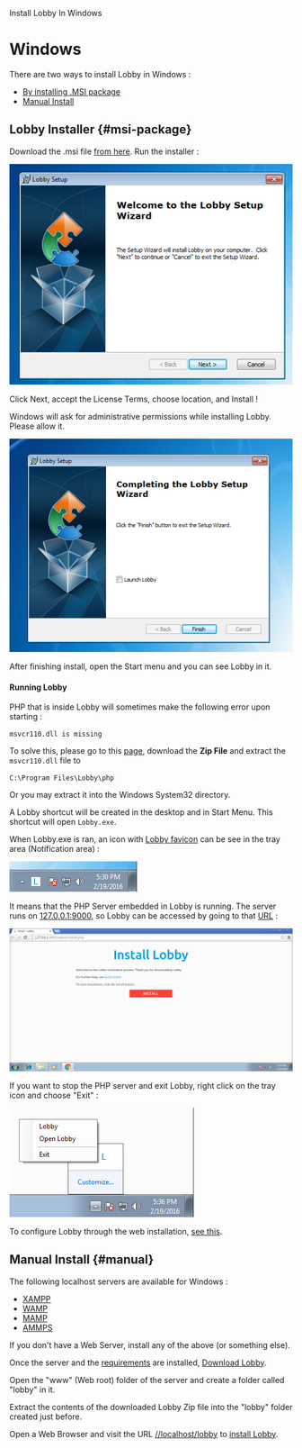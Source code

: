 Install Lobby In Windows

# Windows

There are two ways to install Lobby in Windows :

* [By installing .MSI package](#msi-package)
* [Manual Install](#manual)

## Lobby Installer {#msi-package}

Download the .msi file [from here](/api/lobby/download/msi). Run the installer :

![Lobby Windows Installer Startup](/contents/apps/lobby-server/src/image/screenshots/windows/start.png)

Click Next, accept the License Terms, choose location, and Install !

Windows will ask for administrative permissions while installing Lobby. Please allow it.

![Lobby Windows Installer Finish](/contents/apps/lobby-server/src/image/screenshots/windows/finish.png)

After finishing install, open the Start menu and you can see Lobby in it.

#### Running Lobby

PHP that is inside Lobby will sometimes make the following error upon starting :
```
msvcr110.dll is missing
```
To solve this, please go to this [page](http://www.dll-files.com/dllindex/dll-files.shtml?msvcr110), download the **Zip File** and extract the `msvcr110.dll` file to 
```
C:\Program Files\Lobby\php
```
Or you may extract it into the Windows System32 directory.

A Lobby shortcut will be created in the desktop and in Start Menu. This shortcut will open `Lobby.exe`.

When Lobby.exe is ran, an icon with [Lobby favicon](/favicon.ico) can be see in the tray area (Notification area) :

![Lobby Windows Tray Icon](/contents/apps/lobby-server/src/image/screenshots/windows/tray.png)

It means that the PHP Server embedded in Lobby is running. The server runs on [127.0.0.1:9000](http://127.0.0.1:9000), so Lobby can be accessed by going to that [URL](http://127.0.0.1:9000) :

![Lobby Running On Windows](/contents/apps/lobby-server/src/image/screenshots/windows/running.png)

If you want to stop the PHP server and exit Lobby, right click on the tray icon and choose "Exit" :

![Lobby Tray App](/contents/apps/lobby-server/src/image/screenshots/windows/tray-open.png)

To configure Lobby through the web installation, [see this](/docs/quick#configure-lobby).

## Manual Install {#manual}

The following localhost servers are available for Windows :

* [XAMPP](http://sourceforge.net/projects/xampp/)
* [WAMP](http://sourceforge.net/projects/wampserver/)
* [MAMP](http://sourceforge.net/projects/mamp/)
* [AMMPS](http://sourceforge.net/projects/ampps/)

If you don't have a Web Server, install any of the above (or something else).

Once the server and the [requirements](/docs/quick) are installed, [Download Lobby](/api/download/lobby/latest).

Open the "www" (Web root) folder of the server and create a folder called "lobby" in it.

Extract the contents of the downloaded Lobby Zip file into the "lobby" folder created just before.

Open a Web Browser and visit the URL [//localhost/lobby](http://localhost/lobby) to [install Lobby](/docs/quick#configure-lobby).

